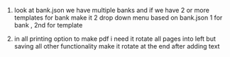 1. look at bank.json we have multiple banks and if we have 2 or more templates for bank make it 2 drop down menu based on bank.json
1 for bank , 2nd for template  

2. in all printing option to make pdf i need it rotate all pages into left but saving all other functionality 
make it rotate at the end after adding text 